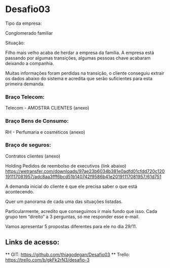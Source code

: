 # Desafio03

Tipo da empresa:

Conglomerado familiar

Situação:

Filho mais velho acaba de herdar a empresa da família.
A empresa está passando por algumas transições, algumas pessoas chave acabaram deixando a companhia.


Muitas informações foram perdidas na transição, o cliente conseguiu extrair os dados abaixo do sistema e acredita que serão suficientes para esta primeira demanda.

 

### Braço Telecom:
Telecom - AMOSTRA CLIENTES
(anexo)

 

### Braço Bens de Consumo:
RH - Perfumaria e cosméticos
(anexo)

 

### Braço de seguros:
Contratos clientes
(anexo)

 

Holding
Pedidos de reembolso de executivos
(link abaixo)
https://wetransfer.com/downloads/97ae23b6034b381e0adfd01cfdd720c120191117081957/adc8aa3fff6bcd51b140742f9586b41e20191117081957/61d751

 

A demanda inicial do cliente é que ele precisa saber o que está acontecendo.

Quer um panorama de cada uma das situações listadas.
 

Particularmente, acredito que conseguimos ir mais fundo que isso.
Cada grupo tem “direito” a 3 perguntas, só me responder esse e-mail.

Vamos apresentar 5 propostas diferentes para ele no dia 29/11.


## Links de acesso:

** GIT: https://github.com/thiagodegan/Desafio03
** Trello: https://trello.com/b/gkFk2rN3/desafio-3